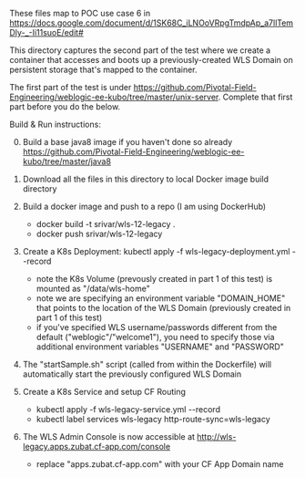 These files map to POC use case 6 in https://docs.google.com/document/d/1SK68C_iLNOoVRpgTmdpAp_a7llTemDly-_-Ii11suoE/edit#

This directory captures the second part of the test where we create a container that accesses and boots up a previously-created WLS Domain on persistent storage that's mapped to the container.

The first part of the test is under https://github.com/Pivotal-Field-Engineering/weblogic-ee-kubo/tree/master/unix-server. Complete that first part before you do the below.

Build & Run instructions:

0. Build a base java8 image if you haven't done so already
https://github.com/Pivotal-Field-Engineering/weblogic-ee-kubo/tree/master/java8

1. Download all the files in this directory to local Docker image build directory

2. Build a docker image and push to a repo (I am using DockerHub)
	- docker build -t srivar/wls-12-legacy .
	- docker push srivar/wls-12-legacy

3. Create a K8s Deployment: kubectl apply -f wls-legacy-deployment.yml --record
	- note the K8s Volume (prevously created in part 1 of this test) is mounted as "/data/wls-home"
	- note we are specifying an environment variable "DOMAIN_HOME" that points to the location of the WLS Domain (previously created in part 1 of this test)
	- if you've specified WLS username/passwords different from the default ("weblogic"/"welcome1"), you need to specify those via additional environment variables "USERNAME" and "PASSWORD"

4. The "startSample.sh" script (called from within the Dockerfile) will automatically start the previously configured WLS Domain

5. Create a K8s Service and setup CF Routing
	- kubectl apply -f wls-legacy-service.yml --record
	- kubectl label services wls-legacy http-route-sync=wls-legacy
	
6. The WLS Admin Console is now accessible at http://wls-legacy.apps.zubat.cf-app.com/console
	- replace "apps.zubat.cf-app.com" with your CF App Domain name
	
